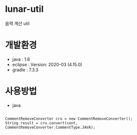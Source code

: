 # lunar-util
  음력 계산 util

# 개발환경
- java : 1.8
- eclipse : Version: 2020-03 (4.15.0)
- gradle : 7.3.3


# 사용방법 

- java
<pre><code>
CommentRemoveConverter cru = new CommentRemoveConverter();		
String result = cru.convert(cont, CommentRemoveConverter.CommentType.JAVA);
</code></pre>
